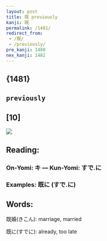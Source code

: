 ```yaml
---
layout: post
title: 既 previously
kanji: 既
permalink: /1481/
redirect_from:
 - /既/
 - /previously/
pre_kanji: 1480
nex_kanji: 1482
---
```


## {1481}

## `previously`

## [10]

<div class="stroke"><img src="E697A2.png" /></div>

## Reading:

### On-Yomi: キ &mdash; Kun-Yomi: すで.に

### Examples: 既に (すで.に)

## Words:

既婚(きこん): marriage, married

既に(すでに): already, too late
